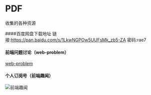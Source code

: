 # PDF
收集的各种资源

####百度网盘下载地址
链接:https://pan.baidu.com/s/1LkwNGPOw5UUFsMk_zb5-ZA 密码:rae7

#### 前端问题讨论（web-problem）
[web-problem](https://github.com/mynane/web-problem)

#### 个人订阅号（前端趣闻）
![前端趣闻](https://github.com/mynane/web-problem/raw/master/assets/qrcode.jpg)
